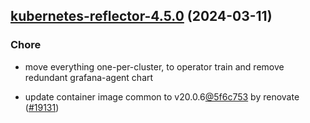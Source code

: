 

## [kubernetes-reflector-4.5.0](https://github.com/truecharts/charts/compare/kubernetes-reflector-4.4.1...kubernetes-reflector-4.5.0) (2024-03-11)

### Chore



- move everything one-per-cluster, to operator train and remove redundant grafana-agent chart

- update container image common to v20.0.6[@5f6c753](https://github.com/5f6c753) by renovate ([#19131](https://github.com/truecharts/charts/issues/19131))